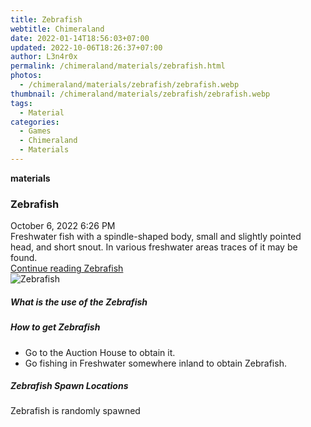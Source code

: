 ```yaml
---
title: Zebrafish
webtitle: Chimeraland
date: 2022-01-14T18:56:03+07:00
updated: 2022-10-06T18:26:37+07:00
author: L3n4r0x
permalink: /chimeraland/materials/zebrafish.html
photos:
  - /chimeraland/materials/zebrafish/zebrafish.webp
thumbnail: /chimeraland/materials/zebrafish/zebrafish.webp
tags:
  - Material
categories:
  - Games
  - Chimeraland
  - Materials
---
```


<section id="bootstrap-wrapper">
  <link
    rel="stylesheet"
    href="https://cdn.statically.io/gh/dimaslanjaka/Web-Manajemen/40ac3225/css/bootstrap-4.5-wrapper.css"
  />
  <div
    class="row g-0 border rounded overflow-hidden flex-md-row mb-4 shadow-sm position-relative"
  >
    <div class="col p-4 d-flex flex-column position-static">
      <strong class="d-inline-block mb-2 text-success">materials</strong>
      <h3 class="mb-0">Zebrafish</h3>
      <div class="mb-1 text-muted">October 6, 2022 6:26 PM</div>
      <div class="mb-2 border p-1">
        Freshwater fish with a spindle-shaped body, small and slightly pointed
        head, and short snout. In various freshwater areas traces of it may be
        found.
      </div>
      <a href="#" class="stretched-link d-none">Continue reading Zebrafish</a>
    </div>
    <div class="col-auto d-none d-lg-block">
      <img
        src="/chimeraland/materials/zebrafish/zebrafish.webp"
        alt="Zebrafish"
      />
    </div>
  </div>
  <div class="row">
    <div class="col-lg-6 col-12 mb-2">
      <div class="card">
        <div class="card-body">
          <h5 class="card-title">What is the use of the Zebrafish</h5>
          <div class="card-text"><ul></ul></div>
        </div>
      </div>
    </div>
    <div class="col-lg-6 col-12 mb-2">
      <div class="card">
        <div class="card-body">
          <h5 class="card-title">How to get Zebrafish</h5>
          <div class="card-text">
            <ul>
              <li>Go to the Auction House to obtain it.</li>
              <li>
                Go fishing in Freshwater somewhere inland to obtain Zebrafish.
              </li>
            </ul>
          </div>
        </div>
      </div>
    </div>
    <div class="col-12 mb-2">
      <h5>Zebrafish Spawn Locations</h5>
      <p>Zebrafish is randomly spawned</p>
    </div>
  </div>
</section>